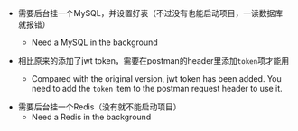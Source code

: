 - 需要后台挂一个MySQL，并设置好表（不过没有也能启动项目，一读数据库就报错）
  - Need a MySQL in the background  


- 相比原来的添加了jwt token，需要在postman的header里添加```token```项才能用
  - Compared with the original version, jwt token has been added. You need to add the ```token``` item to the postman request header to use it.

+ 需要后台挂一个Redis（没有就不能启动项目）
  + Need a Redis in the background

